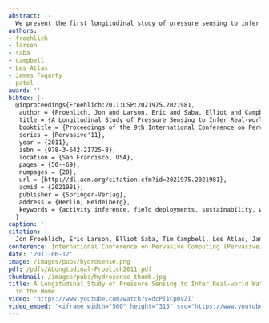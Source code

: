 ```yaml
---
abstract: |-
  We present the first longitudinal study of pressure sensing to infer real-world water usage events in the home (e.g., dishwasher, upstairs bathroom sink, downstairs toilet). In order to study the pressure-based approach out in the wild, we deployed a ground truth sensor network for five weeks in three homes and two apartments that directly monitored valve-level water usage by fixtures and appliances. We use this data to, first, demonstrate the practical challenges in constructing water usage activity inference algorithms and, second, to inform the design of a new probabilistic-based classification approach. Inspired by algorithms in speech recognition, our novel Bayesian approach incorporates template matching, a language model, grammar, and prior probabilities. We show that with a single pressure sensor, our probabilistic algorithm can classify real-world water usage at the fixture level with 90% accuracy and at the fixture-category level with 96% accuracy. With two pressure sensors, these accuracies increase to 94% and 98%. Finally, we show how our new approach can be trained with fewer examples than a strict template-matching approach alone.
authors:
- froehlich
- larson
- saba
- campbell
- Les Atlas
- James Fogarty
- patel
award: ''
bibtex: |-
  @inproceedings{Froehlich:2011:LSP:2021975.2021981,
   author = {Froehlich, Jon and Larson, Eric and Saba, Elliot and Campbell, Tim and Atlas, Les and Fogarty, James and Patel, Shwetak},
   title = {A Longitudinal Study of Pressure Sensing to Infer Real-world Water Usage Events in the Home},
   booktitle = {Proceedings of the 9th International Conference on Pervasive Computing},
   series = {Pervasive'11},
   year = {2011},
   isbn = {978-3-642-21725-8},
   location = {San Francisco, USA},
   pages = {50--69},
   numpages = {20},
   url = {http://dl.acm.org/citation.cfm?id=2021975.2021981},
   acmid = {2021981},
   publisher = {Springer-Verlag},
   address = {Berlin, Heidelberg},
   keywords = {activity inference, field deployments, sustainability, water sensing},
  }
caption: ''
citation: |-
  Jon Froehlich, Eric Larson, Elliot Saba, Tim Campbell, Les Atlas, James Fogarty, and Shwetak Patel. 2011. A longitudinal study of pressure sensing to infer real-world water usage events in the home.  In Proceedings of the 9th international conference on Pervasive computing (Pervasive'11), Kent Lyons, Jeffrey Hightower, and Elaine M. Huang (Eds.). Springer-Verlag, Berlin, Heidelberg,  50-69.
conference: International Conference on Pervasive Computing (Pervasive), 2011
date: '2011-06-12'
image: /images/pubs/hydrosense.png
pdf: /pdfs/ALongtudinal-Froelich2011.pdf
thumbnail: /images/pubs/hydrosense_thumb.jpg
title: A Longitudinal Study of Pressure Sensing to Infer Real-world Water Usage Events
  in the Home
video: 'https://www.youtube.com/watch?v=dcPI1Cp0VZI'
video_embed: '<iframe width="560" height="315" src="https://www.youtube.com/embed/dcPI1Cp0VZI" frameborder="0" allowfullscreen></iframe>'
---
```

